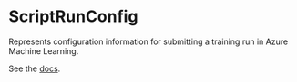 # ScriptRunConfig

Represents configuration information for submitting a training run in Azure Machine Learning.

See the [docs](https://docs.microsoft.com/en-us/python/api/azureml-core/azureml.core.scriptrunconfig?view=azure-ml-py).